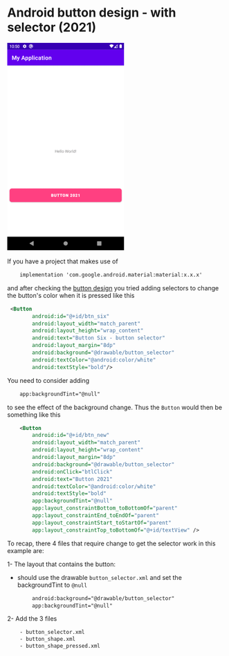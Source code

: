 # Android button design - with selector (2021)

![Buttons](display/button.gif)

If you have a project that makes use of

```xml
    implementation 'com.google.android.material:material:x.x.x'
```

and after checking the [button design](https://github.com/dragona/android-intro/blob/master/03_Button_Design/readme.md) you tried
adding selectors to change the button's color when it is pressed like this

```xml
 <Button
        android:id="@+id/btn_six"
        android:layout_width="match_parent"
        android:layout_height="wrap_content"
        android:text="Button Six - button selector"
        android:layout_margin="8dp"
        android:background="@drawable/button_selector"
        android:textColor="@android:color/white"
        android:textStyle="bold"/>
```

You need to consider adding

```xml
    app:backgroundTint="@null"
```

to see the effect of the background change. Thus the ```Button``` would then be something like this

```xml
    <Button
        android:id="@+id/btn_new"
        android:layout_width="match_parent"
        android:layout_height="wrap_content"
        android:layout_margin="8dp"
        android:background="@drawable/button_selector"
        android:onClick="btlClick"
        android:text="Button 2021"
        android:textColor="@android:color/white"
        android:textStyle="bold"
        app:backgroundTint="@null"
        app:layout_constraintBottom_toBottomOf="parent"
        app:layout_constraintEnd_toEndOf="parent"
        app:layout_constraintStart_toStartOf="parent"
        app:layout_constraintTop_toBottomOf="@+id/textView" />
```

To recap, there 4 files that require change to get the selector work in this example are:

1- The layout that contains the button:
 - should use the drawable ```button_selector.xml``` and set the backgroundTint to ```@null```
```xml
        android:background="@drawable/button_selector"
        app:backgroundTint="@null"
```

2- Add the 3 files
```
    - button_selector.xml
    - button_shape.xml
    - button_shape_pressed.xml
```



